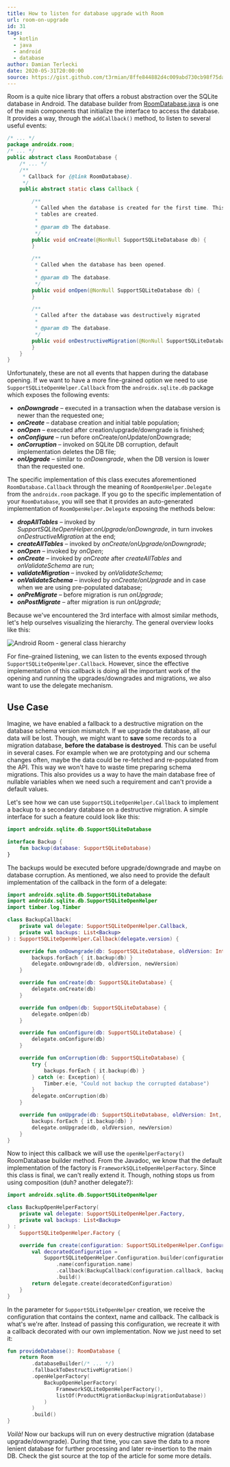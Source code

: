 ```yaml
---
title: How to listen for database upgrade with Room
url: room-on-upgrade
id: 31
tags:
  - kotlin
  - java
  - android
  - database
author: Damian Terlecki
date: 2020-05-31T20:00:00
source: https://gist.github.com/t3rmian/8ffe844882d4c009abd730cb98f75dac
---
```


Room is a quite nice library that offers a robust abstraction over the SQLite database in Android.
The database builder from [RoomDatabase.java](https://android.googlesource.com/platform/frameworks/support/+/androidx-master-dev/room/runtime/src/main/java/androidx/room/RoomDatabase.java) is one of the main components that initialize the interface to access the database. It provides a way, through the `addCallback()` method, to listen to several useful events:

```java
/* ... */
package androidx.room;
/* ... */
public abstract class RoomDatabase {
    /* ... */
    /**
     * Callback for {@link RoomDatabase}.
     */
    public abstract static class Callback {

        /**
         * Called when the database is created for the first time. This is called after all the
         * tables are created.
         *
         * @param db The database.
         */
        public void onCreate(@NonNull SupportSQLiteDatabase db) {
        }

        /**
         * Called when the database has been opened.
         *
         * @param db The database.
         */
        public void onOpen(@NonNull SupportSQLiteDatabase db) {
        }

        /**
         * Called after the database was destructively migrated
         *
         * @param db The database.
         */
        public void onDestructiveMigration(@NonNull SupportSQLiteDatabase db){
        }
    }
}
```

Unfortunately, these are not all events that happen during the database opening. If we want to have a more fine-grained option we need to use
`SupportSQLiteOpenHelper.Callback` from the `androidx.sqlite.db` package which exposes the following events:
- ***onDowngrade*** – executed in a transaction when the database version is newer than the requested one;
- ***onCreate*** – database creation and initial table population;
- ***onOpen*** – executed after creation/upgrade/downgrade is finished;
- ***onConfigure*** – run before onCreate/onUpdate/onDowngrade;
- ***onCorruption*** – invoked on SQLite DB corruption, default implementation deletes the DB file;
- ***onUpgrade*** – similar to *onDowngrade*, when the DB version is lower than the requested one.

The specific implementation of this class executes aforementioned `RoomDatabase.Callback` through the meaning of `RoomOpenHelper.Delegate` from the `androidx.room` package. If you go to the specific implementation of your `RoomDatabase`, you will see that it provides an auto-generated implementation of `RoomOpenHelper.Delegate` exposing the methods below:
- ***dropAllTables*** – invoked by *SupportSQLiteOpenHelper.onUpgrade/onDowngrade*, in turn invokes *onDestructiveMigration* at the end;
- ***createAllTables*** – invoked by *onCreate/onUpgrade/onDowngrade*;
- ***onOpen*** – invoked by *onOpen*;
- ***onCreate*** – invoked by *onCreate* after *createAllTables* and *onValidateSchema* are run;
- ***validateMigration*** – invoked by *onValidateSchema*;
- ***onValidateSchema*** – invoked by *onCreate/onUpgrade* and in case when we are using pre-populated database;
- ***onPreMigrate*** – before migration is run *onUpgrade*;
- ***onPostMigrate*** – after migration is run *onUpgrade*;

Because we've encountered the 3rd interface with almost similar methods, let's help ourselves visualizing the hierarchy. The general overview looks like this:

<img src="/img/hq/room-on-upgrade.svg" loading="lazy" alt="Android Room - general class hierarchy" title="Android Room - general class hierarchy">

For fine-grained listening, we can listen to the events exposed through `SupportSQLiteOpenHelper.Callback`. However, since the effective implementation of this callback is doing all the important work of the opening and running the upgrades/downgrades and migrations, we also want to use the delegate mechanism.

## Use Case

Imagine, we have enabled a fallback to a destructive migration on the database schema version mismatch. If we upgrade the database, all our data will be lost. Though, we might want to **save** some records to a migration database, **before the database is destroyed**. This can be useful in several cases. For example when we are prototyping and our schema changes often, maybe the data could be re-fetched and re-populated from the API. This way we won't have to waste time preparing schema migrations. This also provides us a way to have the main database free of nullable variables when we need such a requirement and can't provide a default values.

Let's see how we can use `SupportSQLiteOpenHelper.Callback` to implement a backup to a secondary database on a destructive migration. A simple interface for such a feature could look like this:

```kotlin
import androidx.sqlite.db.SupportSQLiteDatabase

interface Backup {
    fun backup(database: SupportSQLiteDatabase)
}
```

The backups would be executed before upgrade/downgrade and maybe on database corruption. As mentioned, we also need to provide the default implementation of the callback in the form of a delegate:

```kotlin
import androidx.sqlite.db.SupportSQLiteDatabase
import androidx.sqlite.db.SupportSQLiteOpenHelper
import timber.log.Timber

class BackupCallback(
    private val delegate: SupportSQLiteOpenHelper.Callback,
    private val backups: List<Backup>
) : SupportSQLiteOpenHelper.Callback(delegate.version) {

    override fun onDowngrade(db: SupportSQLiteDatabase, oldVersion: Int, newVersion: Int) {
        backups.forEach { it.backup(db) }
        delegate.onDowngrade(db, oldVersion, newVersion)
    }

    override fun onCreate(db: SupportSQLiteDatabase) {
        delegate.onCreate(db)
    }

    override fun onOpen(db: SupportSQLiteDatabase) {
        delegate.onOpen(db)
    }

    override fun onConfigure(db: SupportSQLiteDatabase) {
        delegate.onConfigure(db)
    }

    override fun onCorruption(db: SupportSQLiteDatabase) {
        try {
            backups.forEach { it.backup(db) }
        } catch (e: Exception) {
            Timber.e(e, "Could not backup the corrupted database")
        }
        delegate.onCorruption(db)
    }

    override fun onUpgrade(db: SupportSQLiteDatabase, oldVersion: Int, newVersion: Int) {
        backups.forEach { it.backup(db) }
        delegate.onUpgrade(db, oldVersion, newVersion)
    }
}
```

Now to inject this callback we will use the `openHelperFactory()` RoomDatabase builder method. From the Javadoc, we know that the default implementation of the factory is `FrameworkSQLiteOpenHelperFactory`. Since this class is final, we can't really extend it. Though, nothing stops us from using composition (duh? another delegate?):

```kotlin
import androidx.sqlite.db.SupportSQLiteOpenHelper

class BackupOpenHelperFactory(
    private val delegate: SupportSQLiteOpenHelper.Factory,
    private val backups: List<Backup>
) :
    SupportSQLiteOpenHelper.Factory {

    override fun create(configuration: SupportSQLiteOpenHelper.Configuration): SupportSQLiteOpenHelper {
        val decoratedConfiguration =
            SupportSQLiteOpenHelper.Configuration.builder(configuration.context)
                .name(configuration.name)
                .callback(BackupCallback(configuration.callback, backups))
                .build()
        return delegate.create(decoratedConfiguration)
    }
}
```

In the parameter for `SupportSQLiteOpenHelper` creation, we receive the configuration that contains the context, name and callback. The callback is what's we're after. Instead of passing this configuration, we recreate it with a callback decorated with our own implementation. Now we just need to set it:

```kotlin
fun provideDatabase(): RoomDatabase {
    return Room
        .databaseBuilder(/* ... */)
        .fallbackToDestructiveMigration()
        .openHelperFactory(
            BackupOpenHelperFactory(
                FrameworkSQLiteOpenHelperFactory(),
                listOf(ProductMigrationBackup(migrationDatabase))
            )
        )
        .build()
}
```

*Voilà!* Now our backups will run on every destructive migration (database upgrade/downgrade). During that time, you can save the data to a more lenient database for further processing and later re-insertion to the main DB. Check the gist source at the top of the article for some more details.